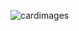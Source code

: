 ![cardimages](https://github.com/ebcengiz/Card/assets/99767648/6351acbe-a0a0-4af1-a012-9de7095bc8f2)
